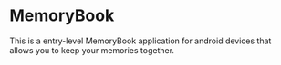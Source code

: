 # MemoryBook
This is a entry-level MemoryBook application for android devices that allows you to keep your memories together.
